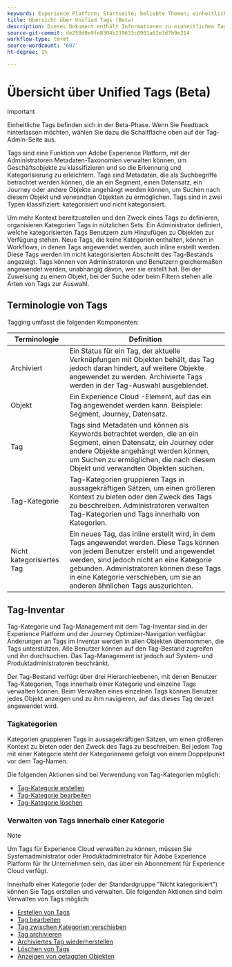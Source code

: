 ```yaml
---
keywords: Experience Platform; Startseite; beliebte Themen; einheitliche Tags; Tags;
title: Übersicht über Unified Tags (Beta)
description: Dieses Dokument enthält Informationen zu einheitlichen Tags in Adobe Experience Platform
source-git-commit: de258d0e9fe8304b239633c6901a62e3d7b9e214
workflow-type: tm+mt
source-wordcount: '607'
ht-degree: 1%

---
```


# Übersicht über Unified Tags (Beta)

>[!IMPORTANT]
>
>Einheitliche Tags befinden sich in der Beta-Phase. Wenn Sie Feedback hinterlassen möchten, wählen Sie dazu die Schaltfläche oben auf der Tag-Admin-Seite aus.

Tags sind eine Funktion von Adobe Experience Platform, mit der Administratoren Metadaten-Taxonomien verwalten können, um Geschäftsobjekte zu klassifizieren und so die Erkennung und Kategorisierung zu erleichtern. Tags sind Metadaten, die als Suchbegriffe betrachtet werden können, die an ein Segment, einen Datensatz, ein Journey oder andere Objekte angehängt werden können, um Suchen nach diesem Objekt und verwandten Objekten zu ermöglichen. Tags sind in zwei Typen klassifiziert: kategorisiert und nicht kategorisiert.

Um mehr Kontext bereitzustellen und den Zweck eines Tags zu definieren, organisieren Kategorien Tags in nützlichen Sets. Ein Administrator definiert, welche kategorisierten Tags Benutzern zum Hinzufügen zu Objekten zur Verfügung stehen. Neue Tags, die keine Kategorien enthalten, können in Workflows, in denen Tags angewendet werden, auch inline erstellt werden. Diese Tags werden im nicht kategorisierten Abschnitt des Tag-Bestands angezeigt. Tags können von Administratoren und Benutzern gleichermaßen angewendet werden, unabhängig davon, wer sie erstellt hat. Bei der Zuweisung zu einem Objekt, bei der Suche oder beim Filtern stehen alle Arten von Tags zur Auswahl.

## Terminologie von Tags

Tagging umfasst die folgenden Komponenten:

| Terminologie | Definition |
| --- | --- |
| Archiviert | Ein Status für ein Tag, der aktuelle Verknüpfungen mit Objekten behält, das Tag jedoch daran hindert, auf weitere Objekte angewendet zu werden.  Archivierte Tags werden in der Tag-Auswahl ausgeblendet. |
| Objekt | Ein Experience Cloud -Element, auf das ein Tag angewendet werden kann.  Beispiele: Segment, Journey, Datensatz. |
| Tag | Tags sind Metadaten und können als Keywords betrachtet werden, die an ein Segment, einen Datensatz, ein Journey oder andere Objekte angehängt werden können, um Suchen zu ermöglichen, die nach diesem Objekt und verwandten Objekten suchen. |
| Tag-Kategorie | Tag-Kategorien gruppieren Tags in aussagekräftigen Sätzen, um einen größeren Kontext zu bieten oder den Zweck des Tags zu beschreiben.  Administratoren verwalten Tag-Kategorien und Tags innerhalb von Kategorien. |
| Nicht kategorisiertes Tag | Ein neues Tag, das inline erstellt wird, in dem Tags angewendet werden. Diese Tags können von jedem Benutzer erstellt und angewendet werden, sind jedoch nicht an eine Kategorie gebunden.  Administratoren können diese Tags in eine Kategorie verschieben, um sie an anderen ähnlichen Tags auszurichten. |

## Tag-Inventar

Tag-Kategorie und Tag-Management mit dem Tag-Inventar sind in der Experience Platform und der Journey Optimizer-Navigation verfügbar. Änderungen an Tags im Inventar werden in allen Objekten übernommen, die Tags unterstützen. Alle Benutzer können auf den Tag-Bestand zugreifen und ihn durchsuchen. Das Tag-Management ist jedoch auf System- und Produktadministratoren beschränkt.

Der Tag-Bestand verfügt über drei Hierarchieebenen, mit denen Benutzer Tag-Kategorien, Tags innerhalb einer Kategorie und einzelne Tags verwalten können. Beim Verwalten eines einzelnen Tags können Benutzer jedes Objekt anzeigen und zu ihm navigieren, auf das dieses Tag derzeit angewendet wird.

### Tagkategorien

Kategorien gruppieren Tags in aussagekräftigen Sätzen, um einen größeren Kontext zu bieten oder den Zweck des Tags zu beschreiben. Bei jedem Tag mit einer Kategorie steht der Kategoriename gefolgt von einem Doppelpunkt vor dem Tag-Namen.

Die folgenden Aktionen sind bei Verwendung von Tag-Kategorien möglich:

* [Tag-Kategorie erstellen](./ui/tags-categories.md#create-tag-category)
* [Tag-Kategorie bearbeiten](./ui/tags-categories.md#edit-tag-category-edit-tag-category)
* [Tag-Kategorie löschen](./ui/tags-categories.md#delete-tag-category-delete-tag-category)

### Verwalten von Tags innerhalb einer Kategorie

>[!NOTE]
>
>Um Tags für Experience Cloud verwalten zu können, müssen Sie Systemadministrator oder Produktadministrator für Adobe Experience Platform für Ihr Unternehmen sein, das über ein Abonnement für Experience Cloud verfügt.

Innerhalb einer Kategorie (oder der Standardgruppe &quot;Nicht kategorisiert&quot;) können Sie Tags erstellen und verwalten. Die folgenden Aktionen sind beim Verwalten von Tags möglich:

* [Erstellen von Tags](./ui/managing-tags.md#create-a-tag-create-tag)
* [Tag bearbeiten](./ui/managing-tags.md#edit-a-tag-edit-tag)
* [Tag zwischen Kategorien verschieben](./ui/managing-tags.md#move-a-tag-between-categories-move-tag)
* [Tag archivieren](./ui/managing-tags.md#archive-a-tag-archive-tag)
* [Archiviertes Tag wiederherstellen](./ui/managing-tags.md#restore-an-archived-tag-restore-archived-tag)
* [Löschen von Tags](./ui/managing-tags.md#delete-a-tag-delete-tag)
* [Anzeigen von getaggten Objekten](./ui/managing-tags.md#viewing-tagged-objects-view-tagged)

